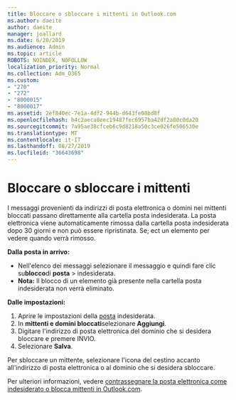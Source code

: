```yaml
---
title: Bloccare o sbloccare i mittenti in Outlook.com
ms.author: daeite
author: daeite
manager: joallard
ms.date: 6/20/2019
ms.audience: Admin
ms.topic: article
ROBOTS: NOINDEX, NOFOLLOW
localization_priority: Normal
ms.collection: Adm_O365
ms.custom:
- "270"
- "272"
- "8000015"
- "8000017"
ms.assetid: 2ef840ec-7e1a-4df2-944b-d643fe08bd8f
ms.openlocfilehash: b4c2aeca8eec19487fec6957ba42df2a80c0da20
ms.sourcegitcommit: 7a95ae38cfceb6c9d8218a50c3ce026fe506530e
ms.translationtype: MT
ms.contentlocale: it-IT
ms.lasthandoff: 08/27/2019
ms.locfileid: "36643698"
---
```

# <a name="block-or-unblock-senders"></a>Bloccare o sbloccare i mittenti

I messaggi provenienti da indirizzi di posta elettronica o domini nei mittenti bloccati passano direttamente alla cartella posta indesiderata. La posta elettronica viene automaticamente rimossa dalla cartella posta indesiderata dopo 30 giorni e non può essere ripristinata. Se; ect un elemento per vedere quando verrà rimosso.

**Dalla posta in arrivo:**

- Nell'elenco dei messaggi selezionare il messaggio e quindi fare clic su**blocco**di **posta** > indesiderata.
- **Nota:** Il blocco di un elemento già presente nella cartella posta indesiderata non verrà eliminato.

**Dalle impostazioni:**

1. Aprire le impostazioni della [posta](https://outlook.live.com/mail/options/mail/junkEmail) indesiderata.
2. In **mittenti e domini bloccati**selezionare **Aggiungi**.
3. Digitare l'indirizzo di posta elettronica del dominio che si desidera bloccare e premere INVIO.
4. Selezionare **Salva**.

Per sbloccare un mittente, selezionare l'icona del cestino accanto all'indirizzo di posta elettronica o al dominio che si desidera sbloccare.

Per ulteriori informazioni, vedere [contrassegnare la posta elettronica come indesiderato o blocca mittenti in Outlook.com](https://support.office.com/article/a3ece97b-82f8-4a5e-9ac3-e92fa6427ae4?wt.mc_id=Office_Outlook_com_Alchemy).